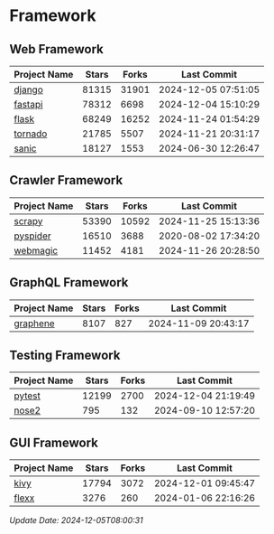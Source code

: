 # Framework

## Web Framework
| Project Name | Stars | Forks | Last Commit |
| ------------ | ----- | ----- | ----------- |
| [django](https://github.com/django/django) | 81315 | 31901 | 2024-12-05 07:51:05 |
| [fastapi](https://github.com/fastapi/fastapi) | 78312 | 6698 | 2024-12-04 15:10:29 |
| [flask](https://github.com/pallets/flask) | 68249 | 16252 | 2024-11-24 01:54:29 |
| [tornado](https://github.com/tornadoweb/tornado) | 21785 | 5507 | 2024-11-21 20:31:17 |
| [sanic](https://github.com/sanic-org/sanic) | 18127 | 1553 | 2024-06-30 12:26:47 |

## Crawler Framework
| Project Name | Stars | Forks | Last Commit |
| ------------ | ----- | ----- | ----------- |
| [scrapy](https://github.com/scrapy/scrapy) | 53390 | 10592 | 2024-11-25 15:13:36 |
| [pyspider](https://github.com/binux/pyspider) | 16510 | 3688 | 2020-08-02 17:34:20 |
| [webmagic](https://github.com/code4craft/webmagic) | 11452 | 4181 | 2024-11-26 20:28:50 |

## GraphQL Framework
| Project Name | Stars | Forks | Last Commit |
| ------------ | ----- | ----- | ----------- |
| [graphene](https://github.com/graphql-python/graphene) | 8107 | 827 | 2024-11-09 20:43:17 |

## Testing Framework
| Project Name | Stars | Forks | Last Commit |
| ------------ | ----- | ----- | ----------- |
| [pytest](https://github.com/pytest-dev/pytest) | 12199 | 2700 | 2024-12-04 21:19:49 |
| [nose2](https://github.com/nose-devs/nose2) | 795 | 132 | 2024-09-10 12:57:20 |

## GUI Framework
| Project Name | Stars | Forks | Last Commit |
| ------------ | ----- | ----- | ----------- |
| [kivy](https://github.com/kivy/kivy) | 17794 | 3072 | 2024-12-01 09:45:47 |
| [flexx](https://github.com/flexxui/flexx) | 3276 | 260 | 2024-01-06 22:16:26 |

*Update Date: 2024-12-05T08:00:31*